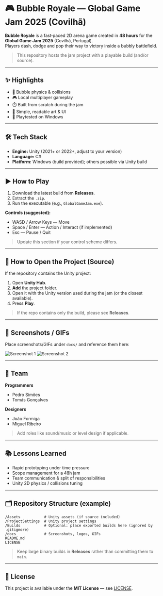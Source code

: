 # 🎮 Bubble Royale — Global Game Jam 2025 (Covilhã)

**Bubble Royale** is a fast‑paced 2D arena game created in **48 hours** for the **Global Game Jam 2025** (Covilhã, Portugal).  
Players dash, dodge and pop their way to victory inside a bubbly battlefield.

> This repository hosts the jam project with a playable build (and/or source).

---

## ✨ Highlights
- 🫧 Bubble physics & collisions
- 🎮 Local multiplayer gameplay
- ⏱️ Built from scratch during the jam
- 🎨 Simple, readable art & UI
- 🧪 Playtested on Windows

---

## 🛠️ Tech Stack
- **Engine:** Unity (2021+ or 2022+, adjust to your version)
- **Language:** C#
- **Platform:** Windows (build provided); others possible via Unity build

---

## ▶️ How to Play
1. Download the latest build from **Releases**.
2. Extract the `.zip`.
3. Run the executable (e.g., `GlobalGameJam.exe`).

**Controls (suggested):**
- WASD / Arrow Keys — Move
- Space / Enter — Action / Interact (if implemented)
- Esc — Pause / Quit

> Update this section if your control scheme differs.

---

## 🧩 How to Open the Project (Source)
If the repository contains the Unity project:
1. Open **Unity Hub**.
2. **Add** the project folder.
3. Open it with the Unity version used during the jam (or the closest available).
4. Press **Play**.

> If the repo contains only the build, please see **Releases**.

---

## 📸 Screenshots / GIFs
Place screenshots/GIFs under `docs/` and reference them here:

![Screenshot 1](docs/screenshot-1.png)
![Screenshot 2](docs/screenshot-2.png)

---

## 👥 Team
**Programmers**  
- Pedro Simões  
- Tomás Gonçalves  

**Designers**  
- João Formiga  
- Miguel Ribeiro  

> Add roles like sound/music or level design if applicable.

---

## 📚 Lessons Learned
- Rapid prototyping under time pressure
- Scope management for a 48h jam
- Team communication & split of responsibilities
- Unity 2D physics / collisions tuning

---

## 🗂️ Repository Structure (example)
```
/Assets           # Unity assets (if source included)
/ProjectSettings  # Unity project settings
/Builds           # Optional: place exported builds here (ignored by .gitignore)
/docs             # Screenshots, logos, GIFs
README.md
LICENSE
```
> Keep large binary builds in **Releases** rather than committing them to `main`.

---

## 📝 License
This project is available under the **MIT License** — see [LICENSE](LICENSE).